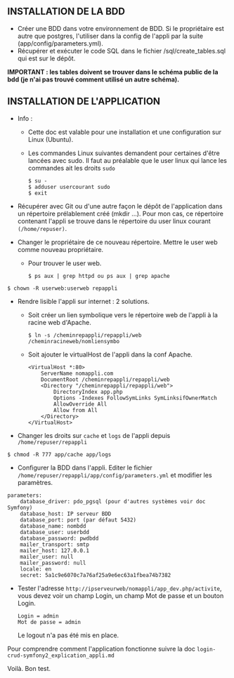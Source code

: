 INSTALLATION DE LA BDD
----------------------------
- Créer une BDD dans votre environnement de BDD. Si le propriétaire est autre que postgres, l'utiliser dans la config de l'appli par la suite (app/config/parameters.yml).
- Récupérer et exécuter le code SQL dans le fichier /sql/create_tables.sql qui est sur le dépôt.

**IMPORTANT : les tables doivent se trouver dans le schéma public de la bdd (je n'ai pas trouvé comment utilisé un autre schéma).**

INSTALLATION DE L'APPLICATION
------------------------------------------
- Info : 
    - Cette doc est valable pour une installation et une configuration sur Linux (Ubuntu).
    - Les commandes Linux suivantes demandent pour certaines d'être lancées avec sudo. Il faut au préalable que le user linux qui lance les commandes ait les droits ```sudo```

        ```
        $ su -
        $ adduser usercourant sudo
        $ exit
        ```
    
- Récupérer avec Git ou d'une autre façon le dépôt de l'application dans un répertoire prélablement créé (mkdir ...).  Pour mon cas, ce répertoire contenant l'appli se trouve dans le répertoire du user linux courant `(/home/repuser)`.

- Changer le propriétaire de ce nouveau répertoire. Mettre le user web comme nouveau propriétaire.
  - Pour trouver le user web.

    ```
    $ ps aux | grep httpd ou ps aux | grep apache
    ```
    
```
$ chown -R userweb:userweb repappli
```

- Rendre lisible l'appli sur internet : 2 solutions.
    - Soit créer un lien symbolique vers le répertoire web de l'appli à la racine web d'Apache.
    
        ```
        $ ln -s /cheminrepappli/repappli/web /cheminracineweb/nomliensymbo
        ``` 

    - Soit ajouter le virtualHost de l'appli dans la conf Apache.
    
        ```
        <VirtualHost *:80>
            ServerName nomappli.com
            DocumentRoot /cheminrepappli/repappli/web
            <Directory "/cheminrepappli/repappli/web">
                DirectoryIndex app.php
                Options -Indexes FollowSymLinks SymLinksifOwnerMatch
                AllowOverride All
                Allow from All
            </Directory>
        </VirtualHost>
        ```

- Changer les droits sur `cache` et `logs` de l'appli depuis `/home/repuser/repappli`

```
$ chmod -R 777 app/cache app/logs
```

- Configurer la BDD dans l'appli. Editer le fichier `/home/repuser/repappli/app/config/parameters.yml` et modifier les paramètres.

```
parameters:
    database_driver: pdo_pgsql (pour d'autres systèmes voir doc Symfony)
    database_host: IP serveur BDD
    database_port: port (par défaut 5432)
    database_name: nombdd
    database_user: userbdd
    database_password: pwdbdd
    mailer_transport: smtp
    mailer_host: 127.0.0.1
    mailer_user: null
    mailer_password: null
    locale: en
    secret: 5a1c9e6070c7a76af25a9e6ec63a1fbea74b7382
```

- Tester l'adresse `http://ipserveurweb/nomappli/app_dev.php/activite`, vous devez voir un champ Login, un champ Mot de passe et un bouton Login.

    ```
    Login = admin
    Mot de passe = admin
    ```

    Le logout n'a pas été mis en place.
    
Pour comprendre comment l'application fonctionne suivre la doc `login-crud-symfony2_explication_appli.md`

Voilà. Bon test.

